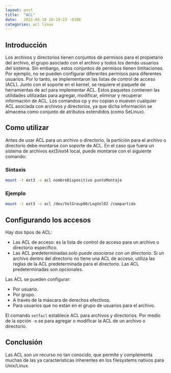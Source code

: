 ```yaml
---
layout: post
title:  "ACL"
date:   2022-04-18 10:19:23 -0300
categories: acl linux
---
```


## Introducción

 Los archivos y directorios tienen conjuntos de permisos para el propietario del archivo, el grupo asociado con el archivo y todos los demás usuarios del sistema.
Sin embargo, estos conjuntos de permisos tienen limitaciones. Por ejemplo, no se pueden configurar diferentes permisos para diferentes usuarios. Por lo tanto, se implementaron las listas de control de acceso (ACL).
Junto con el soporte en el kernel, se requiere el paquete de herramientas de acl para implementar ACL. Estos paquetes contienen las utilidades utilizadas para agregar, modificar, eliminar y recuperar información de ACL.
Los comandos cp y mv copian o mueven cualquier ACL asociada con archivos y directorios, ya que dicha información se almacena como conjunto de atributos extendidos (como SeLinux).

## Como utilizar

Antes de usar ACL para un archivo o directorio, la partición para el archivo o directorio debe montarse con soporte de ACL. En el caso que fuera un sistema de archivos ext3/ext4 local, puede montarse con el siguiente comando:

### Sintaxis

```bash
mount -t ext3 -o acl nombreDispositivo puntoMontaje
```

### Ejemplo

```bash
mount -t ext3 -o acl /dev/VolGroup00/LogVol02 /compartido
```

## Configurando los accesos

Hay dos tipos de ACL:

* Las ACL de acceso: es la lista de control de acceso para un archivo o directorio específico.
* Las ACL predeterminadas:*solo puede asociarse con un directorio*. Si un archivo dentro del directorio no tiene una ACL de acceso, utiliza las reglas de la ACL predeterminada para el directorio. Las ACL predeterminadas son opcionales.

Las ACL se pueden configurar:

* Por usuario.
* Por grupo.
* A través de la máscara de derechos efectivos.
* Para usuarios que no están en el grupo de usuarios para el archivo.

El comando ```setfacl``` establece ACL para archivos y directorios. Por medio de la opción ```-m``` se para agregar o modificar la ACL de un archivo o directorio.

## Conclusión

Las ACL son un recurso no tan conocido, que permite y complementa muchas de las ya características inherentes en los filesystems nativos para Unix/Linux.
